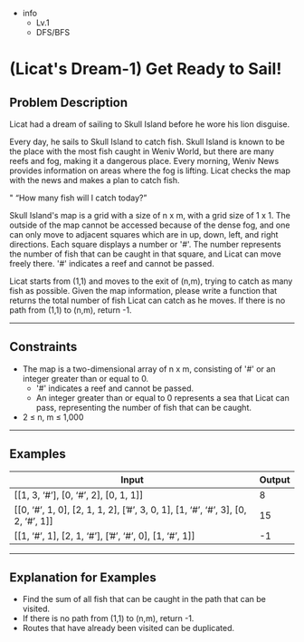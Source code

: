 - info
    - Lv.1
    - DFS/BFS

# (Licat's Dream-1) Get Ready to Sail!

## Problem Description
Licat had a dream of sailing to Skull Island before he wore his lion disguise.

Every day, he sails to Skull Island to catch fish. Skull Island is known to be the place with the most fish caught in Weniv World, but there are many reefs and fog, making it a dangerous place. Every morning, Weniv News provides information on areas where the fog is lifting. Licat checks the map with the news and makes a plan to catch fish.

" “How many fish will I catch today?”

Skull Island's map is a grid with a size of n x m, with a grid size of 1 x 1. The outside of the map cannot be accessed because of the dense fog, and one can only move to adjacent squares which are in up, down, left, and right directions. Each square displays a number or '#'. The number represents the number of fish that can be caught in that square, and Licat can move freely there. '#' indicates a reef and cannot be passed.

Licat starts from (1,1) and moves to the exit of (n,m), trying to catch as many fish as possible. Given the map information, please write a function that returns the total number of fish Licat can catch as he moves. If there is no path from (1,1) to (n,m), return -1.

---

## Constraints
- The map is a two-dimensional array of n x m, consisting of '#' or an integer greater than or equal to 0.
  - '#' indicates a reef and cannot be passed. 
  - An integer greater than or equal to 0 represents a sea that Licat can pass, representing the number of fish that can be caught. 
- 2 ≤ n, m ≤ 1,000

---

## Examples
| Input | Output |
| --- | --- |
| [[1, 3, ‘#’], [0, ‘#’, 2], [0, 1, 1]] | 8 |
| [[0, ‘#’, 1, 0], [2, 1, 1, 2], [’#’, 3, 0, 1], [1, ‘#’, ‘#’, 3], [0, 2, ‘#’, 1]] | 15 |
| [[1, ‘#’, 1], [2, 1, ‘#’], [’#’, ‘#’, 0], [1, ‘#’, 1]] | -1 |

---

## Explanation for Examples
- Find the sum of all fish that can be caught in the path that can be visited. 
- If there is no path from (1,1) to (n,m), return -1.
- Routes that have already been visited can be duplicated.
